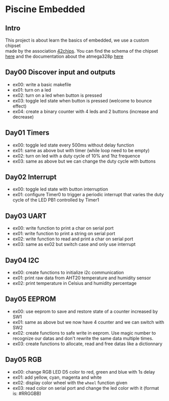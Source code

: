 # Piscine Embedded

## Intro

This project is about learn the basics of embedded, we use a custom chipset  
made by the association [42chips](https://www.42chips.fr/). You can find the
schema of the chipset [here](assets/schema.pdf) and the documentation about the
atmega328p [here](https://ww1.microchip.com/downloads/en/DeviceDoc/Atmel-7810-Automotive-Microcontrollers-ATmega328P_Datasheet.pdf)

## Day00 Discover input and outputs

- ex00: write a basic makefile
- ex01: turn on a led
- ex02: turn on a led when button is pressed
- ex03: toggle led state when button is pressed (welcome to bounce effect)
- ex04: create a binary counter with 4 leds and 2 buttons (increase and decrease)

## Day01 Timers

- ex00: toggle led state every 500ms without delay function
- ex01: same as above but with timer (while loop need to be empty)
- ex02: turn on led with a duty cycle of 10% and 1hz frequence
- ex03: same as above but we can change the duty cycle with buttons

## Day02 Interrupt

- ex00: toggle led state with button interruption
- ex01: configure Timer0 to trigger a periodic interrupt that varies the
duty cycle of the LED PB1 controlled by Timer1

## Day03 UART

- ex00: write function to print a char on serial port
- ex01: write function to print a string on serial port
- ex02: write function to read and print a char on serial port
- ex03: same as ex02 but switch case and only use interrupt

## Day04 I2C

- ex00: create functions to initialize i2c communication
- ex01: print raw data from AHT20 temperature and humidity sensor
- ex02: print temperature in Celsius and humidity percentage

## Day05 EEPROM

- ex00: use eeprom to save and restore state of a counter increased by SW1
- ex01: same as above but we now have 4 counter and we can switch with SW2
- ex02: create functions to safe write in eeprom. Use magic number to recognize
our datas and don't rewrite the same data multiple times.
- ex03: create functions to allocate, read and free datas like a dictionnary

## Day05 RGB

- ex00: change RGB LED D5 color to red, green and blue with 1s delay
- ex01: add yellow, cyan, magenta and white
- ex02: display color wheel with the `wheel` function given
- ex03: read color on serial port and change the led color with it (format is: #RRGGBB)
